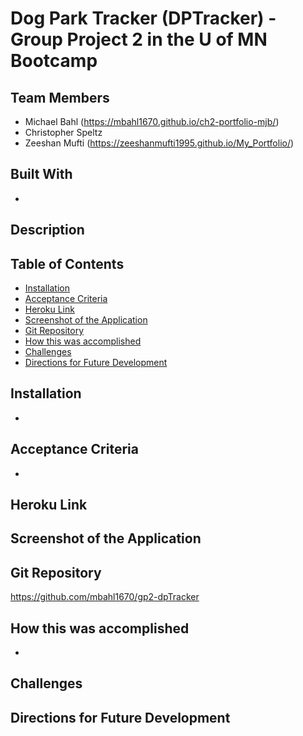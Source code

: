 # Dog Park Tracker (DPTracker) - Group Project 2 in the U of MN Bootcamp

## Team Members
* Michael Bahl (https://mbahl1670.github.io/ch2-portfolio-mjb/)
* Christopher Speltz
* Zeeshan Mufti (https://zeeshanmufti1995.github.io/My_Portfolio/)
  

## Built With
* 

## Description


## Table of Contents
* [Installation](#installation)
* [Acceptance Criteria](#acceptance-criteria)
* [Heroku Link](#heroku-link)
* [Screenshot of the Application](#screenshot-of-the-application)
* [Git Repository](#git-repository)
* [How this was accomplished](#how-this-was-accomplished)
* [Challenges](#challenges)
* [Directions for Future Development](#directions-for-future-development)

## Installation
* 


## Acceptance Criteria
* 

## Heroku Link


## Screenshot of the Application


## Git Repository
https://github.com/mbahl1670/gp2-dpTracker


## How this was accomplished
* 

## Challenges


## Directions for Future Development
